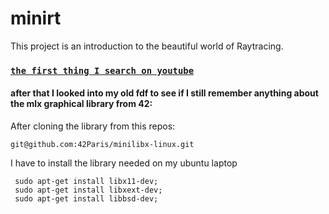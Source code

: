 # minirt
This project is an introduction to the beautiful world of Raytracing.

### [`the first thing I search on youtube`](https://www.youtube.com/results?search_query=lectures+on+ray+tracing+from+ivy+college)

#### after that I looked into my old fdf to see if  I still remember anything about the mlx graphical library from 42:
After cloning the library from this repos:
```
git@github.com:42Paris/minilibx-linux.git
```

I have to install the library needed on my ubuntu laptop
```
 sudo apt-get install libx11-dev;
 sudo apt-get install libxext-dev;
 sudo apt-get install libbsd-dev;
```
